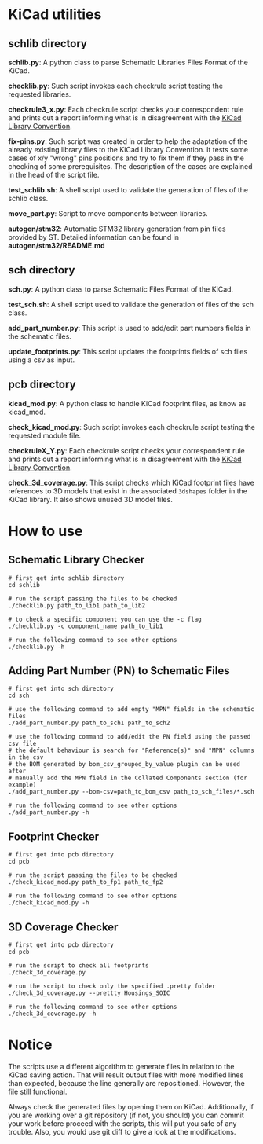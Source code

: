 
KiCad utilities
===============

## schlib directory

**schlib.py**: A python class to parse Schematic Libraries Files Format of the KiCad.


**checklib.py**: Such script invokes each checkrule script testing the requested libraries.


**checkrule3_x.py**: Each checkrule script checks your correspondent rule and prints out a report informing what is in disagreement with the [KiCad Library Convention](https://github.com/KiCad/kicad-library/wiki/Kicad-Library-Convention).


**fix-pins.py**: Such script was created in order to help the adaptation of the already existing library files to the KiCad Library Convention. It tests some cases of x/y "wrong" pins positions and try to fix them if they pass in the checking of some prerequisites. The description of the cases are explained in the head of the script file.

**test_schlib.sh**: A shell script used to validate the generation of files of the schlib class.

**move_part.py**: Script to move components between libraries.

**autogen/stm32**: Automatic STM32 library generation from pin files provided by ST. Detailed information can be found in **autogen/stm32/README.md**

## sch directory

**sch.py**: A python class to parse Schematic Files Format of the KiCad.

**test_sch.sh**: A shell script used to validate the generation of files of the sch class.

**add_part_number.py**: This script is used to add/edit part numbers fields in the schematic files.

**update_footprints.py**: This script updates the footprints fields of sch files using a csv as input.

## pcb directory

**kicad_mod.py**: A python class to handle KiCad footprint files, as know as kicad_mod.

**check_kicad_mod.py**: Such script invokes each checkrule script testing the requested module file.

**checkruleX_Y.py**: Each checkrule script checks your correspondent rule and prints out a report informing what is in disagreement with the [KiCad Library Convention](https://github.com/KiCad/kicad-library/wiki/Kicad-Library-Convention).

**check_3d_coverage.py**: This script checks which KiCad footprint files have references to 3D models that exist in the associated `3dshapes` folder in the KiCad library. It also shows unused 3D model files.

How to use
==========

## Schematic Library Checker

    # first get into schlib directory
    cd schlib

    # run the script passing the files to be checked
    ./checklib.py path_to_lib1 path_to_lib2

    # to check a specific component you can use the -c flag
    ./checklib.py -c component_name path_to_lib1

    # run the following command to see other options
    ./checklib.py -h

## Adding Part Number (PN) to Schematic Files

    # first get into sch directory
    cd sch

    # use the following command to add empty "MPN" fields in the schematic files
    ./add_part_number.py path_to_sch1 path_to_sch2

    # use the following command to add/edit the PN field using the passed csv file
    # the default behaviour is search for "Reference(s)" and "MPN" columns in the csv
    # the BOM generated by bom_csv_grouped_by_value plugin can be used after
    # manually add the MPN field in the Collated Components section (for example)
    ./add_part_number.py --bom-csv=path_to_bom_csv path_to_sch_files/*.sch

    # run the following command to see other options
    ./add_part_number.py -h


## Footprint Checker

    # first get into pcb directory
    cd pcb

    # run the script passing the files to be checked
    ./check_kicad_mod.py path_to_fp1 path_to_fp2

    # run the following command to see other options
    ./check_kicad_mod.py -h


## 3D Coverage Checker

    # first get into pcb directory
    cd pcb

    # run the script to check all footprints
    ./check_3d_coverage.py

    # run the script to check only the specified .pretty folder
    ./check_3d_coverage.py --prettty Housings_SOIC

    # run the following command to see other options
    ./check_3d_coverage.py -h


Notice
======

The scripts use a different algorithm to generate files in relation to the KiCad saving action. That will result output files with more modified lines than expected, because the line generally are repositioned. However, the file still functional.

Always check the generated files by opening them on KiCad. Additionally, if you are working over a git repository (if not, you should) you can commit your work before proceed with the scripts, this will put you safe of any trouble. Also, you would use git diff to give a look at the modifications.
